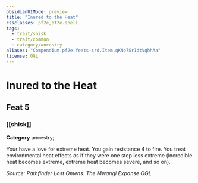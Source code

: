 ```yaml
---
obsidianUIMode: preview
title: "Inured to the Heat"
cssclasses: pf2e,pf2e-spell
tags:
  - trait/shisk
  - trait/common
  - category/ancestry
aliases: "Compendium.pf2e.feats-srd.Item.qKNo7Sr1dtVqhhAa"
license: OGL
---
```

# Inured to the Heat
## Feat 5
### [[shisk]]

**Category** ancestry; 




Your have a love for extreme heat. You gain resistance 4 to fire. You treat environmental heat effects as if they were one step less extreme (incredible heat becomes extreme, extreme heat becomes severe, and so on).

*Source: Pathfinder Lost Omens: The Mwangi Expanse*
*OGL*